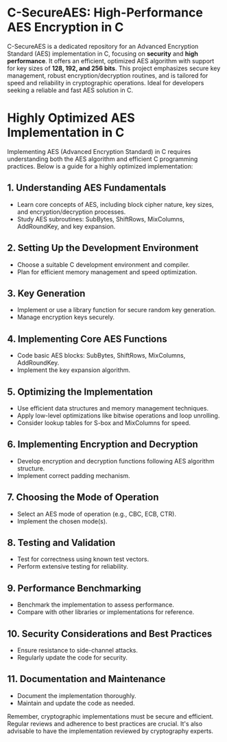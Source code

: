 # C-SecureAES: High-Performance AES Encryption in C

C-SecureAES is a dedicated repository for an Advanced Encryption Standard (AES) implementation in C, focusing on **security** and **high performance**. It offers an efficient, optimized AES algorithm with support for key sizes of **128, 192, and 256 bits**. This project emphasizes secure key management, robust encryption/decryption routines, and is tailored for speed and reliability in cryptographic operations. Ideal for developers seeking a reliable and fast AES solution in C.

# Highly Optimized AES Implementation in C

Implementing AES (Advanced Encryption Standard) in C requires understanding both the AES algorithm and efficient C programming practices. Below is a guide for a highly optimized implementation:

## 1. Understanding AES Fundamentals
- Learn core concepts of AES, including block cipher nature, key sizes, and encryption/decryption processes.
- Study AES subroutines: SubBytes, ShiftRows, MixColumns, AddRoundKey, and key expansion.

## 2. Setting Up the Development Environment
- Choose a suitable C development environment and compiler.
- Plan for efficient memory management and speed optimization.

## 3. Key Generation
- Implement or use a library function for secure random key generation.
- Manage encryption keys securely.

## 4. Implementing Core AES Functions
- Code basic AES blocks: SubBytes, ShiftRows, MixColumns, AddRoundKey.
- Implement the key expansion algorithm.

## 5. Optimizing the Implementation
- Use efficient data structures and memory management techniques.
- Apply low-level optimizations like bitwise operations and loop unrolling.
- Consider lookup tables for S-box and MixColumns for speed.

## 6. Implementing Encryption and Decryption
- Develop encryption and decryption functions following AES algorithm structure.
- Implement correct padding mechanism.

## 7. Choosing the Mode of Operation
- Select an AES mode of operation (e.g., CBC, ECB, CTR).
- Implement the chosen mode(s).

## 8. Testing and Validation
- Test for correctness using known test vectors.
- Perform extensive testing for reliability.

## 9. Performance Benchmarking
- Benchmark the implementation to assess performance.
- Compare with other libraries or implementations for reference.

## 10. Security Considerations and Best Practices
- Ensure resistance to side-channel attacks.
- Regularly update the code for security.

## 11. Documentation and Maintenance
- Document the implementation thoroughly.
- Maintain and update the code as needed.

Remember, cryptographic implementations must be secure and efficient. Regular reviews and adherence to best practices are crucial. It's also advisable to have the implementation reviewed by cryptography experts.
